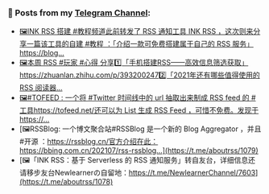 ### 📰 Posts from my [Telegram Channel](https://t.me/s/aboutrss):
<!-- BLOG-POST-LIST:START -->
- [🖼INK RSS 搭建 #教程频道此前转发了 RSS 通知工具 INK RSS ，这次则来分享一篇该工具的自建 #教程 ：「介绍一款可免费搭建属于自己的 RSS 服务」https://blog...](https://t.me/aboutrss/1082)
- [🖼本周 RSS #玩家 #心得 分享1️⃣「手机搭建RSS——高效信息筛选获取」https://zhuanlan.zhihu.com/p/3932002472️⃣「2021年还有哪些值得使用的 RSS 阅读器...](https://t.me/aboutrss/1081)
- [🖼#TOFEED : 一个将 #Twitter 时间线中的 url 抽取出来制成 RSS feed 的 #工具https://tofeed.net/还可以为 List 生成 RSS Feed ，可惜不免费。发现于https://...](https://t.me/aboutrss/1080)
- [🖼RSSBlog: 一个博文聚合站#RSSBlog 是一个新的 Blog Aggregator ，并且 #开源 ：https://rssblog.cn/官方介绍在此：https://bbing.com.cn/202107/rss-rssblog...](https://t.me/aboutrss/1079)
- [🖼「INK RSS：基于 Serverless 的 RSS 通知服务」转自友台，详细信息还请移步友台Newlearnerの自留地：https://t.me/NewlearnerChannel/7603](https://t.me/aboutrss/1078)
<!-- BLOG-POST-LIST:END -->

<!--
**AboutRSS/AboutRSS** is a ✨ _special_ ✨ repository because its `README.md` (this file) appears on your GitHub profile.

Here are some ideas to get you started:

- 🔭 I’m currently working on ...
- 🌱 I’m currently learning ...
- 👯 I’m looking to collaborate on ...
- 🤔 I’m looking for help with ...
- 💬 Ask me about ...
- 📫 How to reach me: ...
- 😄 Pronouns: ...
- ⚡ Fun fact: ...
-->
